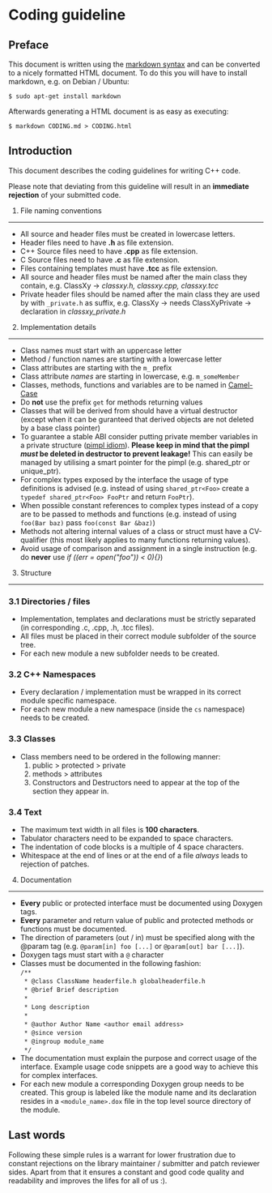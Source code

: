 Coding guideline
============================

Preface
-------
This document is written using the
[markdown syntax](http://daringfireball.net/projects/markdown/syntax) and can
be converted to a nicely formatted HTML document. To do this you will
have to install markdown, e.g. on Debian / Ubuntu:

`$ sudo apt-get install markdown`

Afterwards generating a HTML document is as easy as executing:

`$ markdown CODING.md > CODING.html`

Introduction
------------
This document describes the coding guidelines for writing C++ code.

Please note that deviating from this guideline will result in an
**immediate rejection** of your submitted code.

1. File naming conventions
--------------------------
* All source and header files must be created in lowercase letters.
* Header files need to have **.h** as file extension.
* C++ Source files need to have **.cpp** as file extension.
* C Source files need to have **.c** as file extension.
* Files containing templates must have **.tcc** as file extension.
* All source and header files must be named after the main class they
  contain, e.g. ClassXy -> *classxy.h, classxy.cpp, classxy.tcc*
* Private header files should be named after the main class they
  are used by with `_private.h` as suffix, e.g.
  ClassXy -> needs ClassXyPrivate -> declaration in *classxy_private.h*

2. Implementation details
-------------------------
* Class names must start with an uppercase letter
* Method / function names are starting with a lowercase letter
* Class attributes are starting with the `m_` prefix
* Class attribute *names* are starting in lowercase, e.g. `m_someMember`
* Classes, methods, functions and variables are to be named in
  [Camel-Case](http://de.wikipedia.org/wiki/Camel_Case)
* Do **not** use the prefix `get` for methods returning values
* Classes that will be derived from should have a virtual destructor
  (except when it can be guranteed that derived objects are not deleted by
  a base class pointer)
* To guarantee a stable ABI consider putting private member variables
  in a private structure ([pimpl idiom](http://c2.com/cgi/wiki?PimplIdiom)).
  **Please keep in mind that the pimpl *must* be deleted in destructor to
  prevent leakage!** This can easily be managed by utilising a smart pointer
  for the pimpl (e.g. shared_ptr or unique_ptr).
* For complex types exposed by the interface the usage of type definitions
  is advised (e.g. instead of using `shared_ptr<Foo>` create a
  `typedef shared_ptr<Foo> FooPtr` and return `FooPtr`).
* When possible constant references to complex types instead of a copy
  are to be passed to methods and functions
  (e.g. instead of using `foo(Bar baz)` pass `foo(const Bar &baz)`)
* Methods not altering internal values of a class or struct must
  have a CV-qualifier (this most likely applies to many functions
  returning values).
* Avoid usage of comparison and assignment in a single instruction (e.g. do
  **never** use *if ((err = open("foo")) < 0){}*)

3. Structure
------------
### 3.1 Directories / files
* Implementation, templates and declarations must be strictly
  separated (in corresponding .c, .cpp, .h, .tcc files).
* All files must be placed in their correct module subfolder of the
  source tree.
* For each new module a new subfolder needs to be created.

### 3.2 C++ Namespaces
* Every declaration / implementation must be wrapped in its correct
  module specific namespace.
* For each new module a new namespace (inside the `cs` namespace) needs
  to be created.

### 3.3 Classes
* Class members need to be ordered in the following manner:
    1. public > protected > private
    2. methods > attributes
    3. Constructors and Destructors need to appear at the top of
       the section they appear in.

### 3.4 Text
* The maximum text width in all files is **100 characters**.
* Tabulator characters need to be expanded to space characters.
* The indentation of code blocks is a multiple of 4 space characters.
* Whitespace at the end of lines or at the end of a file *always*
  leads to rejection of patches.

4. Documentation
----------------
* **Every** public or protected interface must be documented using
  Doxygen tags.
* **Every** parameter and return value of public and protected
  methods or functions must be documented.
* The direction of parameters (out / in) must be specified along with
  the @param tag (e.g. `@param[in] foo [...]` or
  `@param[out] bar [...]`).
* Doxygen tags must start with a `@` character
* Classes must be documented in the following fashion:  
  `/**`  
  ` * @class ClassName headerfile.h globalheaderfile.h`  
  ` * @brief Brief description`  
  ` *`  
  ` * Long description`  
  ` *`  
  ` * @author Author Name <author email address>`  
  ` * @since version`  
  ` * @ingroup module_name`  
  ` */`  
* The documentation must explain the purpose and correct usage of the
  interface. Example usage code snippets are a good way to achieve this
  for complex interfaces.
* For each new module a corresponding Doxygen group needs to be created.
  This group is labeled like the module name and its declaration resides
  in a `<module_name>.dox` file in the top level source directory of the
  module.

Last words
----------
Following these simple rules is a warrant for lower frustration due
to constant rejections on the library maintainer / submitter and
patch reviewer sides. Apart from that it ensures a constant and good
code quality and readability and improves the lifes for all of us :).
